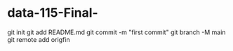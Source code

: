 # data-115-Final- 
git init 
git add README.md
git commit -m "first commit"
git branch -M main
git remote add origfin 
